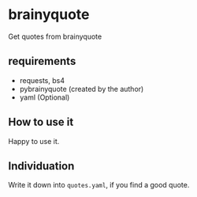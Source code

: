 # brainyquote
Get quotes from brainyquote

## requirements
* requests, bs4
* pybrainyquote (created by the author)
* yaml (Optional)

## How to use it
Happy to use it.

## Individuation
Write it down into `quotes.yaml`, if you find a good quote.
